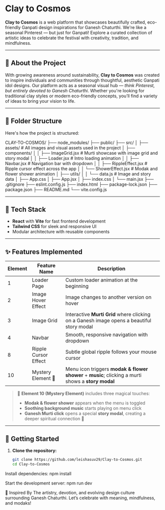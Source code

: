 # Clay to Cosmos

**Clay to Cosmos** is a web platform that showcases beautifully crafted, eco-friendly Ganpati design inspirations for Ganesh Chaturthi. We're like a seasonal Pinterest — but just for Ganpati! Explore a curated collection of artistic ideas to celebrate the festival with creativity, tradition, and mindfulness.

---

## 🌿 About the Project

With growing awareness around sustainability, **Clay to Cosmos** was created to inspire individuals and communities through thoughtful, aesthetic Ganpati idol designs. Our platform acts as a seasonal visual hub — *think Pinterest, but entirely devoted to Ganesh Chaturthi*. Whether you're looking for traditional clay styles or modern eco-friendly concepts, you’ll find a variety of ideas to bring your vision to life.

---

## 🧱 Folder Structure

Here's how the project is structured:

CLAY-TO-COSMOS/
├── node_modules/
├── public/
├── src/
│ ├── assets/ # All images and visual assets used in the project
│ ├── components/
│ │ ├── ImageGrid.jsx # Murti showcase with image grid and story modal
│ │ ├── Loader.jsx # Intro loading animation
│ │ ├── Navbar.jsx # Navigation bar with dropdown
│ │ ├── RippleEffect.jsx # Ripple cursor effect across the app
│ │ └── ShowerEffect.jsx # Modak and flower shower animation
│ ├── utils/
│ │ └── data.js # Image and story data
│ ├── App.css
│ ├── App.jsx
│ ├── index.css
│ └── main.jsx
├── .gitignore
├── eslint.config.js
├── index.html
├── package-lock.json
├── package.json
├── README.md
└── vite.config.js


---

## 🚀 Tech Stack

- **React** with **Vite** for fast frontend development  
- **Tailwind CSS** for sleek and responsive UI  
- Modular architecture with reusable components

---

## ✨ Features Implemented

| Element | Feature Name         | Description                                                                                        |
|-------- |----------------------|----------------------------------------------------------------------------------------------------|
| 1       | Loader Page          | Custom loader animation at the beginning                                                           |
| 2       | Image Hover Effect   | Image changes to another version on hover                                                          |
| 3       | Image Grid           | Interactive **Murti Grid** where clicking on a Ganesh image opens a beautiful story modal          |
| 4       | Navbar               | Smooth, responsive navigation with dropdown                                                        |
| 8       | Ripple Cursor Effect | Subtle global ripple follows your mouse cursor                                                     |
| 10      | Mystery Element 🎁   | Menu icon triggers **modak & flower shower** + **music**; clicking a murti shows a **story modal** |

> 🧁 **Element 10 (Mystery Element)** includes three magical touches:  
> - **Modak & flower shower** appears when the menu is toggled  
> - **Soothing background music** starts playing on menu click  
> - **Ganesh Murti click** opens a special **story modal**, creating a deeper spiritual connection 🌟


---

## 📌 Getting Started

1. **Clone the repository:**
   ```bash
   git clone https://github.com/leishasuv29/Clay-to-Cosmos.git
   cd Clay-to-Cosmos

Install dependencies:
npm install

Start the development server:
npm run dev

🙏 Inspired By
The artistry, devotion, and evolving design culture surrounding Ganesh Chaturthi.
Let’s celebrate with meaning, mindfulness, and modaks!